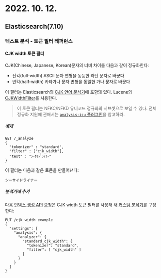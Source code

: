 # 2022. 10. 12.

## Elasticsearch(7.10)

### 텍스트 분석 - 토큰 필터 레퍼런스

#### CJK width 토큰 필터

CJK(Chinese, Japanese, Korean)문자의 너비 차이를 다음과 같이 정규화한다:

* 전각(full-width) ASCII 문자 변형을 동등한 라틴 문자로 바꾼다
* 반각(half-width) 카타가나 문자 변형을 동일한 가나 문자로 바꾼다

이 필터는 Elasticsearch의 [CJK 언어 분석기][cjk-language-analyzer]에 포함돼 있다. Lucene의 [CJKWidthFilter][lucene-cjk-width-filter]를 사용한다.

> 이 토큰 필터는 NFKC/NFKD 유니코드 정규화의 서브셋으로 보일 수 있다. 전체 정규화 지원에 관해서는 [`analysis-icu` 플러그인][plugin-analysis-icu]을 참고하라.

##### 예제

```http
GET /_analyze
{
  "tokenizer" : "standard",
  "filter" : ["cjk_width"],
  "text" : "ｼｰｻｲﾄﾞﾗｲﾅｰ"
}
```

이 필터는 다음과 같은 토큰을 만들어낸다:

```
シーサイドライナー
```

##### 분석기에 추가

다음 [인덱스 생성 API][create-index-api] 요청은 CJK width 토큰 필터를 사용해 새 [커스텀 분석기][custom-analyzer]를 구성한다:

```http
PUT /cjk_width_example
{
  "settings": {
    "analysis": {
      "analyzer": {
        "standard_cjk_width": {
          "tokenizer": "standard",
          "filter": [ "cjk_width" ]
        }
      }
    }
  }
}
```



[cjk-language-analyzer]: https://www.elastic.co/guide/en/elasticsearch/reference/7.10/analysis-lang-analyzer.html#cjk-analyzer
[lucene-cjk-width-filter]: https://lucene.apache.org/core/8_7_0/analyzers-common/org/apache/lucene/analysis/cjk/CJKWidthFilter.html
[plugin-analysis-icu]: https://www.elastic.co/guide/en/elasticsearch/plugins/7.10/analysis-icu-normalization-charfilter.html
[create-index-api]: https://www.elastic.co/guide/en/elasticsearch/reference/7.10/indices-create-index.html
[custom-analyzer]: https://www.elastic.co/guide/en/elasticsearch/reference/7.10/analysis-custom-analyzer.html